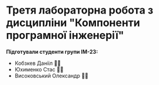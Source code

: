 # Третя лабораторна робота з дисципліни "Компоненти програмної інженерії"

**Підготували студенти групи ІМ-23:**

- Кобзкев Данііл 👦🏿
- Юхименко Стас 👨🏿
- Високовський Олександр 👴🏿
